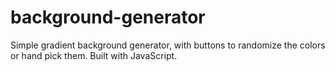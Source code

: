 # background-generator
Simple gradient background generator, with buttons to randomize the colors or hand pick them. Built with JavaScript.
